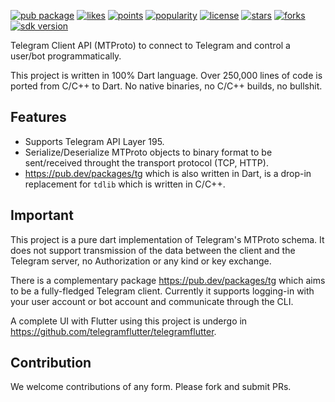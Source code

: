 [![pub package](https://img.shields.io/pub/v/t)](https://pub.dev/packages/t)
[![likes](https://img.shields.io/pub/likes/t)](https://pub.dev/packages/t/score)
[![points](https://img.shields.io/pub/points/t)](https://pub.dev/packages/t/score)
[![popularity](https://img.shields.io/pub/popularity/t)](https://pub.dev/packages/t/score)
[![license](https://img.shields.io/github/license/telegramflutter/t)](https://pub.dev/packages/t)
[![stars](https://img.shields.io/github/stars/telegramflutter/t)](https://github.com/telegramflutter/t/stargazers)
[![forks](https://img.shields.io/github/forks/telegramflutter/t)](https://github.com/telegramflutter/t/network/members)
[![sdk version](https://badgen.net/pub/sdk-version/t)](https://pub.dev/packages/t)


Telegram Client API (MTProto) to connect to Telegram and control a user/bot programmatically.

This project is written in 100% Dart language. Over 250,000 lines of code is ported from C/C++ to Dart. No native binaries, no C/C++ builds, no bullshit.

## Features

* Supports Telegram API Layer 195.
* Serialize/Deserialize MTProto objects to binary format to be sent/received throught the transport protocol (TCP, HTTP).
* https://pub.dev/packages/tg which is also written in Dart, is a drop-in replacement for `tdlib` which is written in C/C++.

## Important

This project is a pure dart implementation of Telegram's MTProto schema. It does not support transmission of the data between the client and the Telegram server, no Authorization or any kind or key exchange.

There is a complementary package https://pub.dev/packages/tg which aims to be a fully-fledged Telegram client. Currently it supports logging-in with your user account or bot account and communicate through the CLI.

A complete UI with Flutter using this project is undergo in https://github.com/telegramflutter/telegramflutter.


## Contribution

We welcome contributions of any form. Please fork and submit PRs.
